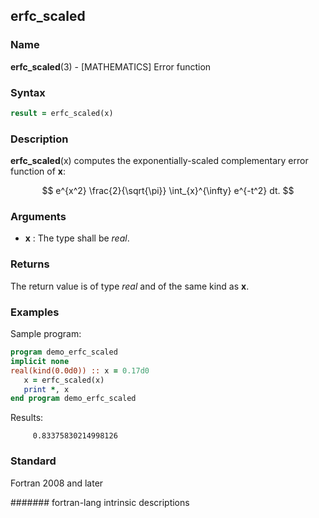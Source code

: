 ## erfc\_scaled
### __Name__

__erfc\_scaled__(3) - \[MATHEMATICS\] Error function


### __Syntax__
```fortran
result = erfc_scaled(x)
```
### __Description__

__erfc\_scaled__(x) computes the exponentially-scaled complementary
error function of __x__:

$$
e^{x^2} \frac{2}{\sqrt{\pi}} \int_{x}^{\infty}
e^{-t^2} dt.
$$

### __Arguments__

  - __x__
    : The type shall be _real_.

### __Returns__

The return value is of type _real_ and of the same kind as __x__.

### __Examples__

Sample program:

```fortran
program demo_erfc_scaled
implicit none
real(kind(0.0d0)) :: x = 0.17d0
   x = erfc_scaled(x)
   print *, x 
end program demo_erfc_scaled
```
  Results:
```text
     0.83375830214998126     
```

### __Standard__

Fortran 2008 and later

####### fortran-lang intrinsic descriptions
